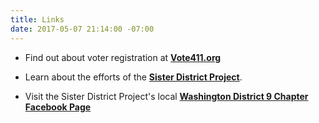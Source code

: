 ```yaml
---
title: Links
date: 2017-05-07 21:14:00 -07:00
---
```


* Find out about voter registration at **[Vote411.org](http://www.vote411.org/)**

* Learn about the efforts of the **[Sister District Project](https://www.sisterdistrict.com/)**.  

* Visit the Sister District Project's local **[Washington District 9 Chapter Facebook Page](https://www.facebook.com/groups/238429669950153/)** 

